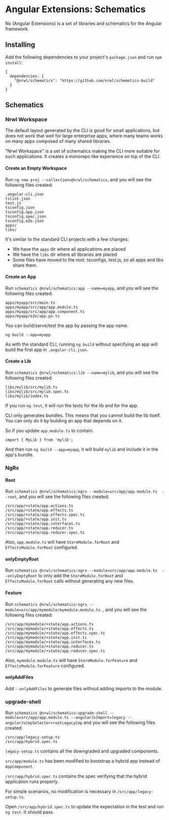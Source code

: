 # Angular Extensions: Schematics

Nx (Angular Extensions) is a set of libraries and schematics for the Angular framework.



## Installing

Add the following dependencies to your project's `package.json` and run `npm install`:

```
{
  dependencies: {
    "@nrwl/schematics": "https://github.com/nrwl/schematics-build"
  }
}
```



## Schematics

### Nrwl Workspace

The default layout generated by the CLI is good for small applications, but does not work that well for large enterprise apps, where many teams works on many apps composed of many shared libraries.

"Nrwl Workspace" is a set of schematics making the CLI more suitable for such applications. It creates a monorepo like experience on top of the CLI.

#### Create an Empty Workspace

Run `ng new proj --collection=@nrwl/schematics`, and you will see the following files created:

```
.angular-cli.json
tslint.json
test.js
tsconfig.json
tsconfig.app.json
tsconfig.spec.json
tsconfig.e2e.json
apps/
libs/
```

It's similar to the standard CLI projects with a few changes:

* We have the `apps` dir where all applications are placed
* We have the `libs` dir where all libraries are placed
* Some files have moved to the root: tsconfigs, test.js, so all apps and libs share them.

#### Create an App

Run `schematics @nrwl/schematics:app --name=myapp`, and you will see the following files created:

```
apps/myapp/src/main.ts
apps/myapp/src/app/app.module.ts
apps/myapp/src/app/app.component.ts
apps/myapp/e2e/app.po.ts
```

You can build/serve/test the app by passing the app name.

```
ng build --app=myapp
```

As with the standard CLI, running `ng build` without specifying an app will build the first app in `.angular-cli.json`.

#### Create a Lib

Run `schematics @nrwl/schematics:lib --name=mylib`, and you will see the following files created:

```
libs/mylib/src/mylib.ts
libs/mylib/src/mylib.spec.ts
libs/mylib/index.ts
```

If you run `ng test`, it will run the tests for the lib and for the app.

CLI only generates bundles. This means that you cannot build the lib itself. You can only do it by building an app that depends on it.

So if you update `app.module.ts` to contain:

```
import { MyLib } from 'mylib';
```

And then run `ng build --app=myapp`, it will build `mylib` and include it in the app's bundle.





### NgRx

#### Root

Run `schematics @nrwl/schematics:ngrx --module=src/app/app.module.ts  --root`, and you will see the following files created:

```
/src/app/+state/app.actions.ts
/src/app/+state/app.effects.ts
/src/app/+state/app.effects.spec.ts
/src/app/+state/app.init.ts
/src/app/+state/app.interfaces.ts
/src/app/+state/app.reducer.ts
/src/app/+state/app.reducer.spec.ts
```

Also, `app.module.ts` will have `StoreModule.forRoot` and `EffectsModule.forRoot` configured.

#### onlyEmptyRoot

Run `schematics @nrwl/schematics:ngrx --module=src/app/app.module.ts  --onlyEmptyRoot` to only add the `StoreModule.forRoot` and `EffectsModule.forRoot` calls without generating any new files.

#### Feature

Run `schematics @nrwl/schematics:ngrx --module=src/app/mymodule/mymodule.module.ts `, and you will see the following files created:

```
/src/app/mymodule/+state/app.actions.ts
/src/app/mymodule/+state/app.effects.ts
/src/app/mymodule/+state/app.effects.spec.ts
/src/app/mymodule/+state/app.init.ts
/src/app/mymodule/+state/app.interfaces.ts
/src/app/mymodule/+state/app.reducer.ts
/src/app/mymodule/+state/app.reducer.spec.ts
```

Also, `mymodule.module.ts` will have `StoreModule.forFeature` and `EffectsModule.forFeature` configured.

#### onlyAddFiles

Add `--onlyAddFiles` to generate files without adding imports to the module.



### upgrade-shell

Run `schematics @nrwl/schematics:upgrade-shell --module=src/app/app.module.ts --angularJsImport=legacy --angularJsCmpSelector=rootLegacyCmp` and you will see the following files created:

```
/src/app/legacy-setup.ts
/src/app/hybrid.spec.ts
```

`legacy-setup.ts` contains all the downgraded and upgraded components.

`src/app/module.ts` has been modified to bootstrap a hybrid app instead of `AppComponent`.

`/src/app/hybrid.spec.ts` contains the spec verifying that the hybrid application runs properly.

For simple scenarios, no modification is necessary in `/src/app/legacy-setup.ts`.

Open `/src/app/hybrid.spec.ts` to update the expectation in the test and run `ng test`. It should pass.
